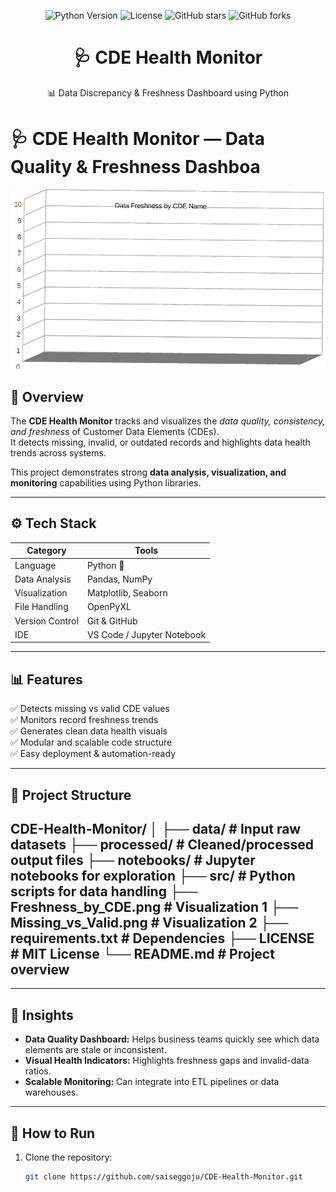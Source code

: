<p align="center">
  <img src="https://img.shields.io/badge/Python-3.9%2B-blue?logo=python&logoColor=white" alt="Python Version">
  <img src="https://img.shields.io/badge/License-MIT-green?logo=open-source-initiative&logoColor=white" alt="License">
  <img src="https://img.shields.io/github/stars/saiseggoju/CDE-Health-Monitor?style=social" alt="GitHub stars">
  <img src="https://img.shields.io/github/forks/saiseggoju/CDE-Health-Monitor?style=social" alt="GitHub forks">
</p>

<h1 align="center">🩺 CDE Health Monitor</h1>
<p align="center">📊 Data Discrepancy & Freshness Dashboard using Python</p>

# 🩺 CDE Health Monitor — Data Quality & Freshness Dashboa

![Project Preview](Freshness_by_CDE.png)

## 📘 Overview
The **CDE Health Monitor** tracks and visualizes the *data quality, consistency, and freshness* of Customer Data Elements (CDEs).  
It detects missing, invalid, or outdated records and highlights data health trends across systems.

This project demonstrates strong **data analysis, visualization, and monitoring** capabilities using Python libraries.

---

## ⚙️ Tech Stack
| Category | Tools |
|-----------|-------|
| Language | Python 🐍 |
| Data Analysis | Pandas, NumPy |
| Visualization | Matplotlib, Seaborn |
| File Handling | OpenPyXL |
| Version Control | Git & GitHub |
| IDE | VS Code / Jupyter Notebook |

---

## 📊 Features
✅ Detects missing vs valid CDE values  
✅ Monitors record freshness trends  
✅ Generates clean data health visuals  
✅ Modular and scalable code structure  
✅ Easy deployment & automation-ready  

---

## 📂 Project Structure
CDE-Health-Monitor/
│
├── data/ # Input raw datasets
├── processed/ # Cleaned/processed output files
├── notebooks/ # Jupyter notebooks for exploration
├── src/ # Python scripts for data handling
├── Freshness_by_CDE.png # Visualization 1
├── Missing_vs_Valid.png # Visualization 2
├── requirements.txt # Dependencies
├── LICENSE # MIT License
└── README.md # Project overview
---
---

## 🧠 Insights
- **Data Quality Dashboard:** Helps business teams quickly see which data elements are stale or inconsistent.  
- **Visual Health Indicators:** Highlights freshness gaps and invalid-data ratios.  
- **Scalable Monitoring:** Can integrate into ETL pipelines or data warehouses.

---

## 🚀 How to Run
1. Clone the repository:
   ```bash
   git clone https://github.com/saiseggoju/CDE-Health-Monitor.git


